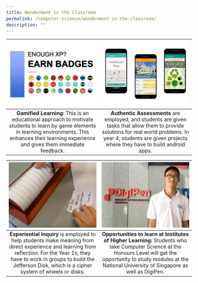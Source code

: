 ```yaml
---
title: Wonderment in the Classroom
permalink: /computer-science/wonderment-in-the-classroom/
description: ""
---
```

<table>
	<thead>
		<tr>
			<th style="width: 49%; align: center">
					<img src="/images/Computer%20Science/cs10.jpg" style="max-height:100%; max-width:100%">
			</th>
			<th style="width: 49%; align: center">
					<img src="/images/Computer%20Science/cs11.jpg" style="max-height:100%; max-width:100%">
			</th>
		</tr>
	</thead>
	<tbody>
		<tr>
			<td style="text-align:center"> 
				<b>Gamified Learning:</b>&nbsp;This is an educational approach to motivate students to learn by game elements in learning environments. This enhances their learning experience and gives them immediate feedback.
			</td>
			<td style="text-align:center">
				<b>Authentic Assessments</b>&nbsp;are employed, and students are given tasks that allow them to provide solutions for real world problems. In year 4, students are given projects where they have to build android apps.
			</td>
		</tr>
	</tbody>
</table>

<table>
	<thead>
		<tr>
			<th style="width: 49%; align: center">
					<img src="/images/Computer%20Science/cs12.jpg" style="max-height:100%; max-width:100%">
			</th>
			<th style="width: 49%; align: center">
					<img src="/images/Computer%20Science/cs13.jpg" style="max-height:100%; max-width:100%">
			</th>
		</tr>
	</thead>
	<tbody>
		<tr>
			<td style="text-align:center"> 
				<b>Experiential Inquiry</b>&nbsp;is employed to help students make meaning from direct experience and learning from reflection. For the Year 1s, they have to work in groups to build the Jefferson Disk, which is a cipher system of wheels or disks.
			</td>
			<td style="text-align:center">
				<b>Opportunities to learn at Institutes of Higher Learning:</b>&nbsp;Students who take Computer Science at the Honours Level will get the opportunity to study modules at the National University of Singapore as well as DigiPen.
			</td>
		</tr>
	</tbody>
</table>





